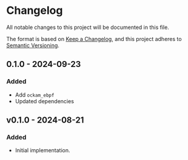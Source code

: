 # Changelog
All notable changes to this project will be documented in this file.

The format is based on [Keep a Changelog](https://keepachangelog.com/en/1.0.0/),
and this project adheres to [Semantic Versioning](https://semver.org/spec/v2.0.0.html).

## 0.1.0 - 2024-09-23

### Added

- Add `ockam_ebpf`
- Updated dependencies

## v0.1.0 - 2024-08-21
### Added

 - Initial implementation.
